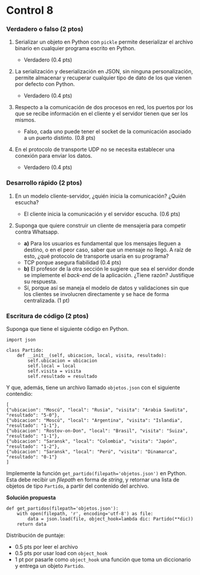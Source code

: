 # Control 8

### Verdadero o falso (2 ptos)

1. Serializar un objeto en Python con `pickle` permite deserializar el archivo binario en cualquier programa escrito en Python.

	* Verdadero (0.4 pts)

2. La serialización y deserialización en JSON, sin ninguna personalización, permite almacenar y recuperar cualquier tipo de dato de los que vienen por defecto con Python.

	* Verdadero (0.4 pts)

3. Respecto a la comunicación de dos procesos en red, los puertos por los que se recibe información en el cliente y el servidor tienen que ser los mismos.

	* Falso, cada uno puede tener el socket de la comunicación asociado a un puerto distinto.  (0.8 pts)

4. En el protocolo de transporte UDP no se necesita establecer una conexión para enviar los datos.

	* Verdadero  (0.4 pts)

### Desarrollo rápido (2 ptos)

1. En un modelo cliente-servidor, ¿quién inicia la comunicación? ¿Quién escucha?

	* El cliente inicia la comunicación y el servidor escucha. (0.6 pts)

2. Suponga que quiere construir un cliente de mensajería para competir contra Whatsapp.
	* **a)** Para los usuarios es fundamental que los mensajes lleguen a destino, o en el peor caso, saber que un mensaje no llegó. A raíz de esto, ¿qué protocolo de transporte usaría en su programa?
	* TCP porque asegura fiabilidad (0.4 pts)
	* **b)** El profesor de la otra sección le sugiere que sea el servidor donde se implemente el *back-end* de la aplicación. ¿Tiene razón? Justifique su respuesta.
	* Sí, porque así se maneja el modelo de datos y validaciones sin que los clientes se involucren directamente y se hace de forma centralizada. (1 pt)

### Escritura de código (2 ptos)

Suponga que tiene el siguiente código en Python.

```
import json

class Partido:
	def __init__(self, ubicacion, local, visita, resultado):
		self.ubicacion = ubicacion
		self.local = local
		self.visita = visita
		self.resultado = resultado
```  

Y que, además, tiene un archivo llamado `objetos.json` con el siguiente contendio:

```
[
{"ubicacion": "Moscú", "local": "Rusia", "visita": "Arabia Saudita", "resultado": "5-0"},
{"ubicacion": "Moscú", "local": "Argentina", "visita": "Islandia", "resultado": "1-1"},
{"ubicacion": "Rostov-on-Don", "local": "Brasil", "visita": "Suiza", "resultado": "1-1"},
{"ubicacion": "Saransk", "local": "Colombia", "visita": "Japón", "resultado": "1-2"},
{"ubicacion": "Saransk", "local": "Perú", "visita": "Dinamarca", "resultado": "0-1"}
]
```

Implemente la función `get_partido(filepath='objetos.json')` en Python. Esta debe recibir un *filepath* en forma de *string*, y retornar una lista de objetos de tipo `Partido`, a partir del contenido del archivo.

**Solución propuesta**

```
def get_partidos(filepath='objetos.json'):
	with open(filepath, 'r', encoding='utf-8') as file:
		data = json.load(file, object_hook=lambda dic: Partido(**dic))
	return data

```

Distribución de puntaje:

* 0.5 pts por leer el archivo
* 0.5 pts por usar load con `object_hook`
* 1 pt por pasarle como `object_hook` una función que toma un diccionario y entrega un objeto `Partido`.
